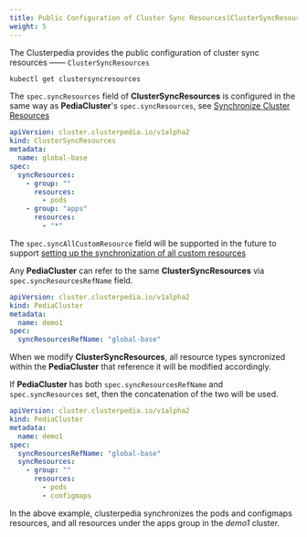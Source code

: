 ```yaml
---
title: Public Configuration of Cluster Sync Resources(ClusterSyncResources)
weight: 5
---
```


The Clusterpedia provides the public configuration of cluster sync resources —— `ClusterSyncResources`
```bash
kubectl get clustersyncresources
```

The `spec.syncResources` field of **ClusterSyncResources** is configured in the same way as **PediaCluster**'s `spec.syncResources`, see [Synchronize Cluster Resources](../../usage/sync-resources)
```yaml
apiVersion: cluster.clusterpedia.io/v1alpha2
kind: ClusterSyncResources
metadata:
  name: global-base
spec:
  syncResources:
    - group: ""
      resources:
        - pods
    - group: "apps"
      resources:
        - "*"
```
The `spec.syncAllCustomResource` field will be supported in the future to support [setting up the synchronization of all custom resources](../../usage/sync-resources#sync-all-custom-resources)

Any **PediaCluster** can refer to the same **ClusterSyncResources** via `spec.syncResourcesRefName` field.
```yaml
apiVersion: cluster.clusterpedia.io/v1alpha2
kind: PediaCluster
metadata:
  name: demo1
spec:
  syncResourcesRefName: "global-base"
```
When we modify **ClusterSyncResources**, all resource types syncronized within the **PediaCluster** that reference it will be modified accordingly.

If **PediaCluster** has both `spec.syncResourcesRefName` and `spec.syncResources` set, then the concatenation of the two will be used.
```yaml
apiVersion: cluster.clusterpedia.io/v1alpha2
kind: PediaCluster
metadata:
  name: demo1
spec:
  syncResourcesRefName: "global-base"
  syncResources:
    - group: ""
      resources:
        - pods
        - configmaps
```
In the above example, clusterpedia synchronizes the pods and configmaps resources, and all resources under the apps group in the *demo1* cluster.
